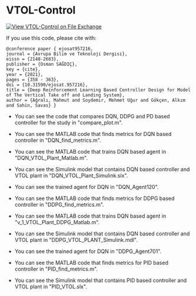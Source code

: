 # VTOL-Control
[![View VTOL-Control on File Exchange](https://www.mathworks.com/matlabcentral/images/matlab-file-exchange.svg)](https://www.mathworks.com/matlabcentral/fileexchange/103405-vtol-control)



If you use this code, please cite with:

```
@conference paper { ejosat957216, 
journal = {Avrupa Bilim ve Teknoloji Dergisi},
eissn = {2148-2683}, 
publisher = {Osman SAĞDIÇ}, 
key = {cite}, 
year = {2021}, 
pages = {358 - 363},
doi = {10.31590/ejosat.957216}, 
title = {Deep Reinforcement Learning Based Controller Design for Model of The Vertical Take off and Landing System}, 
author = {Ağralı, Mahmut and Soydemir, Mehmet Uğur and Gökçen, Alkım and Sahin, Savas} }
```

- You can see the code that compares DQN, DDPG and PD based controller for the study in "compare_plot.m".

- You can see the MATLAB code that finds metrics for DQN based controller in "DQN_find_metrics.m".
- You can see the MATLAB code that trains DQN based agent in "DQN_VTOL_Plant_Matlab.m".
- You can see the Simulink model that contains DQN based controller and VTOL plant in "DQN_VTOL_Plant_Simulink.slx".
- You can see the trained agent for DQN in "DQN_Agent120".
   
- You can see the MATLAB code that finds metrics for DDPG based controller in "DDPG_find_metrics.m".
- You can see the MATLAB code that trains DQN based agent in "v_1_VTOL_Plant_DDPG_Matlab.m".
- You can see the Simulink model that contains DQN based controller and VTOL plant in "DDPG_VTOL_PLANT_Simulink.mdl".
- You can see the trained agent for DQN in "DDPG_Agent701".

- You can see the MATLAB code that finds metrics for PID based controller in "PID_find_metrics.m".
- You can see the Simulink model that contains PID based controller and VTOL plant in "PID_VTOL.slx".
   
